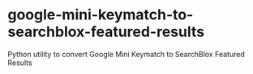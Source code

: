 google-mini-keymatch-to-searchblox-featured-results
===================================================

Python utility to convert Google Mini Keymatch to SearchBlox Featured Results
